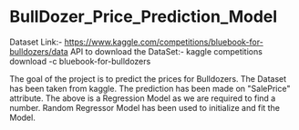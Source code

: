 # BullDozer_Price_Prediction_Model
Dataset Link:- https://www.kaggle.com/competitions/bluebook-for-bulldozers/data
API to download the DataSet:- kaggle competitions download -c bluebook-for-bulldozers

The goal of the project is to predict the prices for Bulldozers. The Dataset has been taken from kaggle.
The prediction has been made on "SalePrice" attribute. The above is a Regression Model as we are required to find a number. 
Random Regressor Model has been used to initialize and fit the Model.
